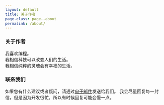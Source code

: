 ```yaml
---
layout: default
title: 关于作者
page-class: page--about
permalink: /about/
---
```


### 关于作者

我喜欢编程。<br>
我相信科技可以改变人们的生活。<br>
我相信纯粹的灵魂会有幸福的生活。<br>

### 联系我们

如果您有什么建议或者疑问，请通过[电子邮件](mailto:ClovSH128@163.com)发送给我们。
我会尽量回复每一封信，但是因为开发很忙，所以有时候回复可能会慢一点。


